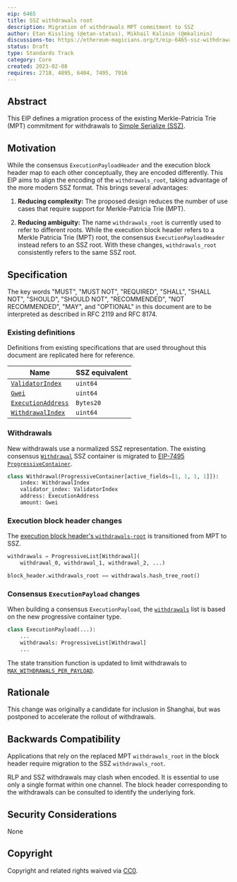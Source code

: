 ```yaml
---
eip: 6465
title: SSZ withdrawals root
description: Migration of withdrawals MPT commitment to SSZ
author: Etan Kissling (@etan-status), Mikhail Kalinin (@mkalinin)
discussions-to: https://ethereum-magicians.org/t/eip-6465-ssz-withdrawals-root/12883
status: Draft
type: Standards Track
category: Core
created: 2023-02-08
requires: 2718, 4895, 6404, 7495, 7916
---
```


## Abstract

This EIP defines a migration process of the existing Merkle-Patricia Trie (MPT) commitment for withdrawals to [Simple Serialize (SSZ)](https://github.com/ethereum/consensus-specs/blob/b5c3b619887c7850a8c1d3540b471092be73ad84/ssz/simple-serialize.md).

## Motivation

While the consensus `ExecutionPayloadHeader` and the execution block header map to each other conceptually, they are encoded differently. This EIP aims to align the encoding of the `withdrawals_root`, taking advantage of the more modern SSZ format. This brings several advantages:

1. **Reducing complexity:** The proposed design reduces the number of use cases that require support for Merkle-Patricia Trie (MPT).

2. **Reducing ambiguity:** The name `withdrawals_root` is currently used to refer to different roots. While the execution block header refers to a Merkle Patricia Trie (MPT) root, the consensus `ExecutionPayloadHeader` instead refers to an SSZ root. With these changes, `withdrawals_root` consistently refers to the same SSZ root.

## Specification

The key words "MUST", "MUST NOT", "REQUIRED", "SHALL", "SHALL NOT", "SHOULD", "SHOULD NOT", "RECOMMENDED", "NOT RECOMMENDED", "MAY", and "OPTIONAL" in this document are to be interpreted as described in RFC 2119 and RFC 8174.

### Existing definitions

Definitions from existing specifications that are used throughout this document are replicated here for reference.

| Name | SSZ equivalent |
| - | - |
| [`ValidatorIndex`](https://github.com/ethereum/consensus-specs/blob/b5c3b619887c7850a8c1d3540b471092be73ad84/specs/phase0/beacon-chain.md#custom-types) | `uint64` |
| [`Gwei`](https://github.com/ethereum/consensus-specs/blob/b5c3b619887c7850a8c1d3540b471092be73ad84/specs/phase0/beacon-chain.md#custom-types) | `uint64` |
| [`ExecutionAddress`](https://github.com/ethereum/consensus-specs/blob/b5c3b619887c7850a8c1d3540b471092be73ad84/specs/bellatrix/beacon-chain.md#custom-types) | `Bytes20`
| [`WithdrawalIndex`](https://github.com/ethereum/consensus-specs/blob/b5c3b619887c7850a8c1d3540b471092be73ad84/specs/capella/beacon-chain.md#custom-types) | `uint64` |

### Withdrawals

New withdrawals use a normalized SSZ representation. The existing consensus [`Withdrawal`](https://github.com/ethereum/consensus-specs/blob/b5c3b619887c7850a8c1d3540b471092be73ad84/specs/capella/beacon-chain.md#withdrawal) SSZ container is migrated to [EIP-7495 `ProgressiveContainer`](./eip-7495.md).

```python
class Withdrawal(ProgressiveContainer[active_fields=[1, 1, 1, 1]]):
    index: WithdrawalIndex
    validator_index: ValidatorIndex
    address: ExecutionAddress
    amount: Gwei
```

### Execution block header changes

The [execution block header's `withdrawals-root`](https://github.com/ethereum/devp2p/blob/bc76b9809a30e6dc5c8dcda996273f0f9bcf7108/caps/eth.md#block-encoding-and-validity) is transitioned from MPT to SSZ.

```python
withdrawals = ProgressiveList[Withdrawal](
    withdrawal_0, withdrawal_1, withdrawal_2, ...)

block_header.withdrawals_root == withdrawals.hash_tree_root()
```

### Consensus `ExecutionPayload` changes

When building a consensus `ExecutionPayload`, the [`withdrawals`](https://github.com/ethereum/consensus-specs/blob/b5c3b619887c7850a8c1d3540b471092be73ad84/specs/deneb/beacon-chain.md#executionpayload) list is based on the new progressive container type.

```python
class ExecutionPayload(...):
    ...
    withdrawals: ProgressiveList[Withdrawal]
    ...
```

The state transition function is updated to limit withdrawals to [`MAX_WITHDRAWALS_PER_PAYLOAD`](https://github.com/ethereum/consensus-specs/blob/b5c3b619887c7850a8c1d3540b471092be73ad84/specs/capella/beacon-chain.md#execution).

## Rationale

This change was originally a candidate for inclusion in Shanghai, but was postponed to accelerate the rollout of withdrawals.

## Backwards Compatibility

Applications that rely on the replaced MPT `withdrawals_root` in the block header require migration to the SSZ `withdrawals_root`.

RLP and SSZ withdrawals may clash when encoded. It is essential to use only a single format within one channel. The block header corresponding to the withdrawals can be consulted to identify the underlying fork.

## Security Considerations

None

## Copyright

Copyright and related rights waived via [CC0](../LICENSE.md).
